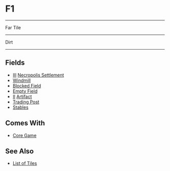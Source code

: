 # F1

___
Far Tile
___
Dirt
___


## Fields

- [Ⅲ](../difficulties.md) [Necropolis Settlement](../towns/necropolis.md)
- [Windmill](../fields/windmill.md)
- [Blocked Field](../keywords/blocked_field.md)
- [Empty Field](../keywords/empty_field.md)
- [Ⅱ](../difficulties.md) [Artifact](../artifacts/index.md)
- [Trading Post](../trading.md)
- [Stables](../fields/stables.md)


## Comes With

- [Core Game](../content/core_game.md)


## See Also

- [List of Tiles](index.md)
